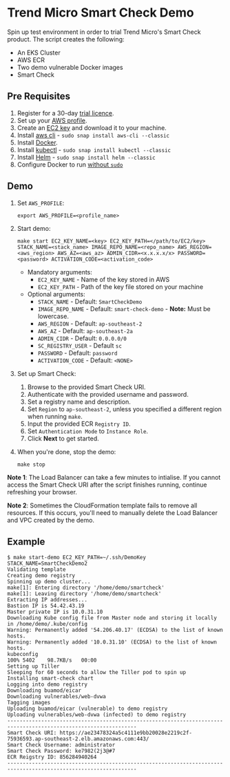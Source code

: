 # Trend Micro Smart Check Demo

Spin up test environment in order to trial Trend Micro's Smart Check product. The script creates the following:
* An EKS Cluster
* AWS ECR
* Two demo vulnerable Docker images
* Smart Check

## Pre Requisites

1. Register for a 30-day [trial licence](https://go2.trendmicro.com/geoip/trial-168).
2. Set up your [AWS profile](https://docs.aws.amazon.com/cli/latest/userguide/cli-configure-profiles.html).
3. Create an [EC2 key](https://docs.aws.amazon.com/AWSEC2/latest/UserGuide/ec2-key-pairs.html) and download it to your machine.
4. Install [aws cli](https://docs.aws.amazon.com/cli/latest/userguide/cli-chap-install.html) - `sudo snap install aws-cli --classic`
5. Install [Docker](https://docs.docker.com/install/linux/docker-ce/ubuntu/).
6. Install [kubectl](https://kubernetes.io/docs/tasks/tools/install-kubectl/) - `sudo snap install kubectl --classic`
7. Install [Helm](https://helm.sh/docs/using_helm/#installing-helm) - `sudo snap install helm --classic`
8. Configure Docker to run [without `sudo`](https://docs.docker.com/install/linux/linux-postinstall/)

## Demo
1. Set `AWS_PROFILE`:

	```
	export AWS_PROFILE=<profile_name>
	```

2. Start demo: 
	```
	make start EC2_KEY_NAME=<key> EC2_KEY_PATH=</path/to/EC2/key> STACK_NAME=<stack_name> IMAGE_REPO_NAME=<repo_name> AWS_REGION=<aws_region> AWS_AZ=<aws_az> ADMIN_CIDR=<x.x.x.x/x> PASSWORD=<password> ACTIVATION_CODE=<activation_code>
	```

	* Mandatory arguments:
		* `EC2_KEY_NAME` - Name of the key stored in AWS 
		* `EC2_KEY_PATH` - Path of the key file stored on your machine
	* Optional arguments: 
		* `STACK_NAME` - Default: `SmartCheckDemo`
		* `IMAGE_REPO_NAME` - Default: `smart-check-demo` - **Note:** Must be lowercase.
		* `AWS_REGION` - Default: `ap-southeast-2`
		* `AWS_AZ` - Default: `ap-southeast-2a`
		* `ADMIN_CIDR` - Default: `0.0.0.0/0`
		* `SC_REGISTRY_USER` - Default `sc`
		* `PASSWORD` - Default: `password`
		* `ACTIVATION_CODE` - Default: `<NONE>`

3. Set up Smart Check:
	1. Browse to the provided Smart Check URI.
	2. Authenticate with the provided username and password.
	3. Set a registry name and description.
	5. Set `Region` to `ap-southeast-2`, unless you specified a different region when running `make`.
	6. Input the provided ECR `Registry ID`.
	7. Set `Authentication Mode` to `Instance Role`.
	8. Click **Next** to get started.

5. When you're done, stop the demo:
	```
	make stop
	```

**Note 1**: The Load Balancer can take a few minutes to intialise. If you cannot access the Smart Check URI after the script finishes running, continue refreshing your browser. 

**Note 2**: Sometimes the CloudFormation template fails to remove all resources. If this occurs, you'll need to manually delete the Load Balancer and VPC created by the demo.

## Example

```
$ make start-demo EC2_KEY_PATH=~/.ssh/DemoKey STACK_NAME=SmartCheckDemo2
Validating template
Creating demo registry
Spinning up demo cluster...
make[1]: Entering directory '/home/demo/smartcheck'
make[1]: Leaving directory '/home/demo/smartcheck'
Extracting IP addresses...
Bastion IP is 54.42.43.19
Master private IP is 10.0.31.10
Downloading Kube config file from Master node and storing it locally in /home/demo/.kube/config
Warning: Permanently added '54.206.40.17' (ECDSA) to the list of known hosts.
Warning: Permanently added '10.0.31.10' (ECDSA) to the list of known hosts.
kubeconfig                                                                                                                                                                                                                                100% 5402    98.7KB/s   00:00    
Setting up Tiller
Sleeping for 60 seconds to allow the Tiller pod to spin up
Installing smart-check chart
Logging into demo registry
Downloading buamod/eicar
Downloading vulnerables/web-dvwa
Tagging images
Uploading buamod/eicar (vulnerable) to demo registry
Uploading vulnerables/web-dvwa (infected) to demo registry
----------------------------------------------------------------------------------------------------------------
Smart Check URI: https://ae23478324a5c4111e9bb20028e2219c2f-75936593.ap-southeast-2.elb.amazonaws.com:443/
Smart Check Username: administrator
Smart Check Password: ke7982(2j3@#7
ECR Reigstry ID: 856284940264
----------------------------------------------------------------------------------------------------------------
```